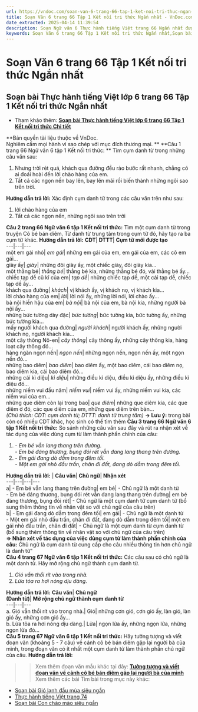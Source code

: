 ```yaml
---
url: https://vndoc.com/soan-van-6-trang-66-tap-1-ket-noi-tri-thuc-ngan-nhat-330075
title: Soạn Văn 6 trang 66 Tập 1 Kết nối tri thức Ngắn nhất - VnDoc.com
date_extracted: 2025-04-14 11:39:54
description: Soạn Ngữ văn 6 Thực hành tiếng Việt trang 66 Ngắn nhất được biên soạn nhằm giúp các em HS đạt kết quả tốt trong quá trình làm bài tập và học tập môn Ngữ văn lớp 6.
keywords: Soạn Văn 6 trang 66 Tập 1 Kết nối tri thức Ngắn nhất,Soạn bài Thực hành tiếng Việt lớp 6 trang 66 Tập 1 Kết nối tri thức Ngắn nhất,Thực hành tiếng Việt lớp 6 trang 66 Tập 1 Kết nối tri thức,Soạn Văn 6 trang 66 Tập 1 Kết nối tri thức,Soạn bài Thực hành tiếng Việt lớp 6 trang 66 Tập 1 Kết nối tri thức,Ngữ Văn 6 trang 66 Tập 1 Kết nối tri thức,Soạn văn 6 Tập 1 trang 66 Kết nối tri thức,Ngữ văn 6 Tập 1 trang 66 Kết nối tri thức,Thực hành tiếng Việt trang 66 lớp 6 Tập 1 Kết nối tri thức
---
```


# Soạn Văn 6 trang 66 Tập 1 Kết nối tri thức Ngắn nhất
## **Soạn bài Thực hành tiếng Việt lớp 6 trang 66 Tập 1 Kết nối tri thức Ngắn nhất**
  * Tham khảo thêm: [**Soạn bài Thực hành tiếng Việt lớp 6 trang 66 Tập 1 Kết nối tri thức Chi tiết**](<https://vndoc.com/soan-thuc-hanh-tieng-viet-trang-66-234194>)

**Bản quyền tài liệu thuộc về VnDoc.  
Nghiêm cấm mọi hành vi sao chép với mục đích thương mại. **
**Câu 1 trang 66 Ngữ văn 6 tập 1 Kết nối tri thức: ** Tìm cụm danh từ trong những câu văn sau:
  1. Nhưng trời rét quá, khách qua đường đều rảo bước rất nhanh, chẳng có ai đoái hoài đến lời chào hàng của em.
  2. Tất cả các ngọn nến bay lên, bay lên mãi rồi biến thành những ngôi sao trên trời.

**Hướng dẫn trả lời:**
Xác định cụm danh từ trong các câu văn trên như sau:
  1. lời chào hàng của em
  2. Tất cả các ngọn nến, những ngôi sao trên trời

**Câu 2 trang 66 Ngữ văn 6 tập 1 Kết nối tri thức:** Tìm một cụm danh từ trong truyện Cô bé bán diêm. Từ danh từ trung tâm trong cụm từ đó, hãy tạo ra ba cụm từ khác.
**Hướng dẫn trả lời:**
**CDT**| **DTTT**| **Cụm từ mới được tạo**  
---|---|---  
một em gái nhỏ|  _em gái_|  những em gái của em, em gái của em, các cô em gái...  
giày ấy|  _giày_|  những đôi giày ấy, một chiếc giày, đôi giày kia...  
một thằng bé|  _thằng bé_|  thằng bé kia, những thằng bé đó, vài thằng bé ấy...  
chiếc tạp dề cũ kĩ của em|  _tạp dề_|  những chiếc tạp dề, một cái tạp dề, chiếc tạp dề ấy...  
khách qua đường|  _khách_|  vị khách ấy, vị khách nọ, vị khách kia...  
lời chào hàng của em|  _lời_|  lời nói ấy, những lời nói, lời chào ấy...  
bà nội hiền hậu của em|  _bà nội_|  bà nội của em, bà nội kia, những người bà nội ấy...  
những bức tường dày đặc|  _bức tường_|  bức tường kia, bức tường ấy, những bức tường kia...  
mấy người khách qua đường|  _người khách_|  người khách ấy, những người khách nọ, người khách kia...  
một cây thông Nô-en|  _cây thông_|  cây thông ấy, những cây thông kia, hàng loạt cây thông đó...  
hàng ngàn ngọn nến|  _ngọn nến_|  những ngọn nến, ngọn nến ấy, một ngọn nến đó...  
những bao diêm|  _bao diêm_|  bao diêm ấy, một bao diêm, cái bao diêm nọ, bao diêm kia, cái bao diêm đó...  
những cái kì diệu|  _kì diệu_|  những điều kì diệu, điều kì diệu ấy, những điều kì diệu đó...  
những niềm vui đầu năm|  _niềm vui_|  niềm vui ấy, những niềm vui kia, các niềm vui của em...  
những que diêm còn lại trong bao|  _que diêm_|  những que diêm kia, các que diêm ở đó, các que diêm của em, những que diêm trên bàn...  
_\(Chú thích: CDT: cụm danh từ; DTTT: danh từ trung tâm\)_
**→ Lưu ý:** trong bài còn có nhiều CDT khác, học sinh có thể tìm thêm
**Câu 3 trang 66 Ngữ văn 6 tập 1 Kết nối tri thức:** So sánh những câu văn sau đây và rút ra nhận xét về tác dụng của việc dùng cụm từ làm thành phần chính của câu:
  1. _\- Em bé vẫn lang thang trên đường._  
_\- Em bé đáng thương, bụng đói rét vẫn đang lang thang trên đường._
  2. _\- Em gái đang dò dẫm trong đêm tối._  
_\- Một em gái nhỏ đầu trần, chân đi đất, đang dò dẫm trong đêm tối._

**Hướng dẫn trả lời:**
| **Câu văn**| **Chủ ngữ**| **Nhận xét**  
---|---|---|---  
a| \- Em bé vẫn lang thang trên đường| em bé| \- Chủ ngữ là một danh từ  
\- Em bé đáng thương, bụng đói rét vẫn đang lang thang trên đường| em bé đáng thương, bụng đói rét| \- Chủ ngữ là một cụm danh từ cụm danh từ \(bổ sung thêm thông tin về nhân vật so với chủ ngữ của câu trên\)  
b| \- Em gái đang dò dẫm trong đêm tối| em gái| \- Chủ ngữ là một danh từ  
\- Một em gái nhỏ đầu trần, chân đi đất, đang dò dẫm trong đêm tối| một em gái nhỏ đầu trần, chân đi đất| \- Chủ ngữ là một cụm danh từ cụm danh từ \(bổ sung thêm thông tin về nhân vật so với chủ ngữ của câu trên\)  
**⇒ Nhận xét về tác dụng của việc dùng cụm từ làm thành phần chính của câu:** Chủ ngữ là cụm danh từ cung cấp cho câu nhiều thông tin hơn chủ ngữ là danh từ"  
**Câu 4 trang 67 Ngữ văn 6 tập 1 Kết nối tri thức:** Các câu sau có chủ ngữ là một danh từ. Hãy mở rộng chủ ngữ thành cụm danh từ.
  1. _Gió vẫn thổi rít vào trong nhà._
  2. _Lửa tỏa ra hơi nóng dịu dàng_.

**Hướng dẫn trả lời:**
**Câu văn**| **Chủ ngữ**  
**\(Danh từ\)**| **Mở rộng chủ ngữ thành cụm danh từ**  
---|---|---  
a. Gió vẫn thổi rít vào trong nhà.| Gió| những cơn gió, cơn gió ấy, làn gió, làn gió ấy, những cơn gió ấy...  
b. Lửa tỏa ra hơi nóng dịu dàng.| Lửa| ngọn lửa ấy, những ngọn lửa, những ngọn lửa đó...  
**Câu 5 trang 67 Ngữ văn 6 tập 1 Kết nối tri thức:** Hãy tưởng tượng và viết đoạn văn \(khoảng 5 - 7 câu\) về cảnh cô bé bán diêm gặp lại người bà của mình, trong đoạn văn có ít nhất một cụm danh từ làm thành phần chủ ngữ của câu.
**Hướng dẫn trả lời:**
>> Xem thêm đoạn văn mẫu khác tại đây: **[Tưởng tượng và viết đoạn văn về cảnh cô bé bán diêm gặp lại người bà của mình](<https://vndoc.com/tuong-tuong-va-viet-doan-van-ve-canh-co-be-ban-diem-gap-lai-nguoi-ba-cua-minh-245958>)**
Xem thêm các bài Tìm bài trong mục này khác:
  * [Soạn bài Gió lạnh đầu mùa siêu ngắn](</soan-bai-gio-lanh-dau-mua-sieu-ngan-245980>)
  * [Thực hành tiếng Việt trang 74](</soan-van-6-trang-74-tap-1-ket-noi-tri-thuc-ngan-nhat-330083>)
  * [Soạn bài Con chào mào siêu ngắn](</soan-bai-con-chao-mao-sieu-ngan-246003>)

